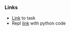 ### Links

* [Link](https://www.freecodecamp.org/learn/scientific-computing-with-python/scientific-computing-with-python-projects/arithmetic-formatter
) to task
* Repl [link](https://replit.com/@devlubinets/boilerplate-arithmetic-formatter?v=1) with python code


